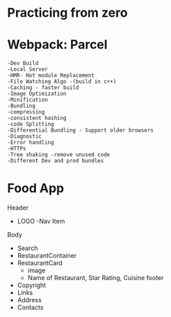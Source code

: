 # Practicing from zero




# Webpack: Parcel

    -Dev Build
    -Local Server
    -HMR- Hot module Replacement
    -File Watching Algo -(build in c++)
    -Caching - faster build
    -Image Optimization 
    -Minification
    -Bundling
    -compressing
    -consistent hashing
    -code Splitting
    -Differential Bundling - Support older browsers
    -Diagnostic
    -Error handling
    -HTTPs
    -Tree shaking -remove unused code
    -Different Dev and prod bundles


# Food App

Header
- LOGO
-Nav Item

Body
- Search
- RestaurantContainer
- RestaurantCard
     - image
     - Name of Restaurant, Star Rating, Cuisine
 footer
- Copyright
- Links
- Address
- Contacts